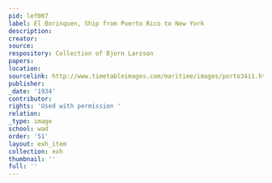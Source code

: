 ```yaml
---
pid: lef007
label: El Borinquen, Ship from Puerto Rico to New York
description:
creator:
source:
respository: Collection of Bjorn Larsson
papers:
location:
sourcelink: http://www.timetableimages.com/maritime/images/porto34i1.htm
publisher:
_date: '1934'
contributor:
rights: 'Used with permission '
relation:
_type: image
school: wad
order: '51'
layout: exh_item
collection: exh
thumbnail: ''
full: ''
---
```

